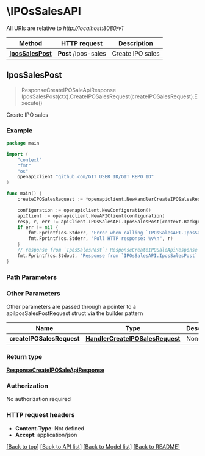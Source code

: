 # \IPOsSalesAPI

All URIs are relative to *http://localhost:8080/v1*

Method | HTTP request | Description
------------- | ------------- | -------------
[**IposSalesPost**](IPOsSalesAPI.md#IposSalesPost) | **Post** /ipos-sales | Create IPO sales



## IposSalesPost

> ResponseCreateIPOSaleApiResponse IposSalesPost(ctx).CreateIPOSalesRequest(createIPOSalesRequest).Execute()

Create IPO sales



### Example

```go
package main

import (
	"context"
	"fmt"
	"os"
	openapiclient "github.com/GIT_USER_ID/GIT_REPO_ID"
)

func main() {
	createIPOSalesRequest := *openapiclient.NewHandlerCreateIPOSalesRequest(int32(9000003), float32(300.65), float32(300.65), []int32{int32(123)}, "XXX", int32(10130000)) // HandlerCreateIPOSalesRequest |  None                                                  

	configuration := openapiclient.NewConfiguration()
	apiClient := openapiclient.NewAPIClient(configuration)
	resp, r, err := apiClient.IPOsSalesAPI.IposSalesPost(context.Background()).CreateIPOSalesRequest(createIPOSalesRequest).Execute()
	if err != nil {
		fmt.Fprintf(os.Stderr, "Error when calling `IPOsSalesAPI.IposSalesPost``: %v\n", err)
		fmt.Fprintf(os.Stderr, "Full HTTP response: %v\n", r)
	}
	// response from `IposSalesPost`: ResponseCreateIPOSaleApiResponse
	fmt.Fprintf(os.Stdout, "Response from `IPOsSalesAPI.IposSalesPost`: %v\n", resp)
}
```

### Path Parameters



### Other Parameters

Other parameters are passed through a pointer to a apiIposSalesPostRequest struct via the builder pattern


Name | Type | Description  | Notes
------------- | ------------- | ------------- | -------------
 **createIPOSalesRequest** | [**HandlerCreateIPOSalesRequest**](HandlerCreateIPOSalesRequest.md) |  None                                                   | 

### Return type

[**ResponseCreateIPOSaleApiResponse**](ResponseCreateIPOSaleApiResponse.md)

### Authorization

No authorization required

### HTTP request headers

- **Content-Type**: Not defined
- **Accept**: application/json

[[Back to top]](#) [[Back to API list]](../README.md#documentation-for-api-endpoints)
[[Back to Model list]](../README.md#documentation-for-models)
[[Back to README]](../README.md)

